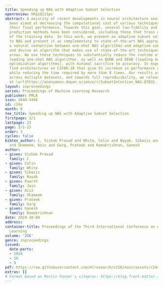 ```yaml
---
title: Speeding up NAS with Adaptive Subset Selection
openreview: hRqiQ2i5ps
abstract: A majority of recent developments in neural architecture search (NAS) have
  been aimed at decreasing the computational cost of various techniques without affecting
  their final performance. Towards this goal, several low-fidelity and performance
  prediction methods have been considered, including those that train only on subsets
  of the training data. In this work, we present an adaptive subset selection approach
  to NAS and present it as complementary to state-of-the-art NAS approaches. We uncover
  a natural connection between one-shot NAS algorithms and adaptive subset selection
  and devise an algorithm that makes use of state-of-the-art techniques from both
  areas. We use these techniques to substantially reduce the runtime of DARTS-PT (a
  leading one-shot NAS algorithm), as well as BOHB and DEHB (leading multi-fidelity
  optimization algorithms), with minimal sacrifice to accuracy. In experiments, we
  find architectures on CIFAR-10 that give 5% increase in performance over DARTS-PT
  while reducing the time required by more than 8 times. Our results are consistent
  across multiple datasets, and towards full reproducibility, we release all our code
  at \url{https://anonymous.4open.science/r/SubsetSelection_NAS-87B3}.
layout: inproceedings
series: Proceedings of Machine Learning Research
publisher: PMLR
issn: 2640-3498
id: c24a
month: 0
tex_title: Speeding up NAS with Adaptive Subset Selection
firstpage: 3/1
lastpage: 23
page: 3/1-23
order: 3
cycles: false
bibtex_author: C, Vishak Prasad and White, Colin and Nayak, Sibasis and Jain, Paarth
  and Shameem, Aziz and Garg, Prateek and Ramakrishnan, Ganesh
author:
- given: Vishak Prasad
  family: C
- given: Colin
  family: White
- given: Sibasis
  family: Nayak
- given: Paarth
  family: Jain
- given: Aziz
  family: Shameem
- given: Prateek
  family: Garg
- given: Ganesh
  family: Ramakrishnan
date: 2024-10-09
address:
container-title: Proceedings of the Third International Conference on Automated Machine
  Learning
volume: '256'
genre: inproceedings
issued:
  date-parts:
  - 2024
  - 10
  - 9
pdf: https://raw.githubusercontent.com/mlresearch/v256/main/assets/c24a/c24a.pdf
extras: []
# Format based on Martin Fenner's citeproc: https://blog.front-matter.io/posts/citeproc-yaml-for-bibliographies/
---
```

